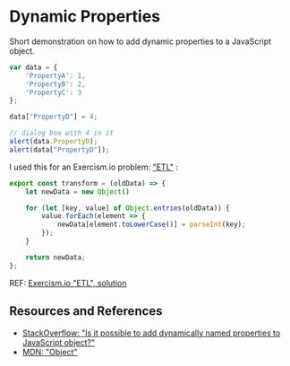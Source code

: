 # Dynamic Properties

Short demonstration on how to add dynamic properties to a JavaScript object.

```javascript
var data = {
    'PropertyA': 1,
    'PropertyB': 2,
    'PropertyC': 3
};

data["PropertyD"] = 4;

// dialog box with 4 in it
alert(data.PropertyD);
alert(data["PropertyD"]);
```

I used this for an Exercism.io problem: ["ETL"](https://exercism.io/my/solutions/3e464ea7cdd44b3cb3ba109fd1c7143e)
:

```javascript
export const transform = (oldData) => {
    let newData = new Object()

    for (let [key, value] of Object.entries(oldData)) {
        value.forEach(element => {
            newData[element.toLowerCase()] = parseInt(key);
        });
    }

    return newData;
};
```

REF: [Exercism.io "ETL", solution](https://exercism.io/my/solutions/3e464ea7cdd44b3cb3ba109fd1c7143e)

## Resources and References

- [StackOverflow: "Is it possible to add dynamically named properties to JavaScript object?"](https://stackoverflow.com/questions/1184123/is-it-possible-to-add-dynamically-named-properties-to-javascript-object)
- [MDN: "Object"](https://developer.mozilla.org/en-US/docs/Web/JavaScript/Reference/Global_Objects/Object)
